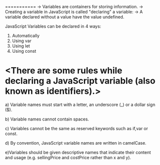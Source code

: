 <variable>
===========
-> Variables are containers for storing information.
-> Creating a variable in JavaScript is called "declaring" a variable:
-> A variable declared without a value have the value undefined.

JavaScript Variables can be declared in 4 ways:

1) Automatically
2) Using var
3) Using let
4) Using const


<There are some rules while declaring a JavaScript variable (also known as identifiers).>
===========================================================================
a) Variable names must start with a letter, an underscore (_) or a dollar sign ($).

b) Variable names cannot contain spaces.

c) Variables cannot be the same as reserved keywords such as if,var or const.

d) By convention, JavaScript variable names are written in camelCase.

e)Variables should be given descriptive names that indicate their content and usage (e.g. sellingPrice and costPrice rather than x and y).
